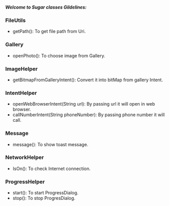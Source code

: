 ##### Welcome to Sugar classes Gildelines:

### FileUtils

* getPath(): To get file path from Uri.

### Gallery

* openPhoto(): To choose image from Gallery.

### ImageHelper

* getBitmapFromGalleryIntent(): Convert it into bitMap from gallery Intent.

### IntentHelper

* openWebBrowserIntent(String url): By passing url it will open in web browser.
* callNumberIntent(String phoneNumber): By passing phone number it will call.

### Message

* message(): To show toast message.

### NetworkHelper

* IsOn(): To check Internet connection.

### ProgressHelper

* start(): To start ProgressDialog.
* stop(): To stop ProgresDialog.

